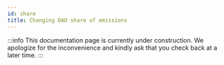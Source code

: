 ```yaml
---
id: share
title: Changing DAO share of emissions
---
```


:::info
This documentation page is currently under construction. We apologize for the inconvenience and kindly ask that you check back at a later time.
:::

<!-- ### [#52][Hermes Gauges Governance] Name
Severity
Short description
Any relevant links or resources -->
